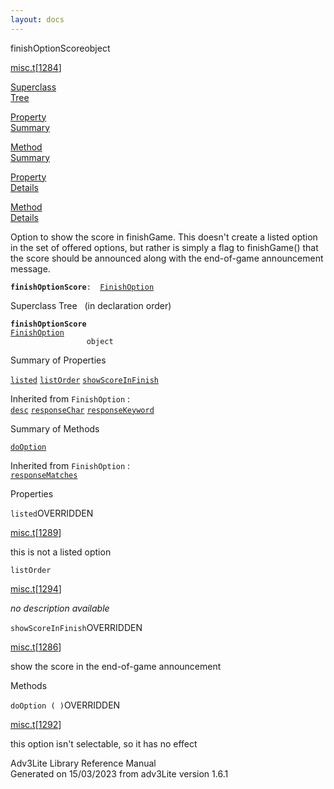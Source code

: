 ```yaml
---
layout: docs
---
```

<span class="title">finishOptionScore</span><span class="type">object</span>

[misc.t](../file/misc.t.html)\[[1284](../source/misc.t.html#1284)\]

[Superclass  
Tree](#_SuperClassTree_)

[Property  
Summary](#_PropSummary_)

[Method  
Summary](#_MethodSummary_)

[Property  
Details](#_Properties_)

[Method  
Details](#_Methods_)



Option to show the score in finishGame. This doesn't create a listed
option in the set of offered options, but rather is simply a flag to
finishGame() that the score should be announced along with the
end-of-game announcement message.

**`finishOptionScore`**` :   `[`FinishOption`](../object/FinishOption.html)



<span id="_SuperClassTree_"></span>



<span class="hdln">Superclass Tree</span>   (in declaration order)



**`finishOptionScore`**  
[`FinishOption`](../object/FinishOption.html)  
`                 object`  
<span id="_PropSummary_"></span>



<span class="hdln">Summary of Properties</span>  



[`listed`](#listed) [`listOrder`](#listOrder) [`showScoreInFinish`](#showScoreInFinish)

Inherited from `FinishOption` :  
[`desc`](../object/FinishOption.html#desc) [`responseChar`](../object/FinishOption.html#responseChar) [`responseKeyword`](../object/FinishOption.html#responseKeyword)

<span id="_MethodSummary_"></span>



<span class="hdln">Summary of Methods</span>  



[`doOption`](#doOption)

Inherited from `FinishOption` :  
[`responseMatches`](../object/FinishOption.html#responseMatches)

<span id="_Properties_"></span>



<span class="hdln">Properties</span>  



<span id="listed"></span>

`listed`<span class="rem">OVERRIDDEN</span>

[misc.t](../file/misc.t.html)\[[1289](../source/misc.t.html#1289)\]



this is not a listed option



<span id="listOrder"></span>

`listOrder`

[misc.t](../file/misc.t.html)\[[1294](../source/misc.t.html#1294)\]



*no description available*



<span id="showScoreInFinish"></span>

`showScoreInFinish`<span class="rem">OVERRIDDEN</span>

[misc.t](../file/misc.t.html)\[[1286](../source/misc.t.html#1286)\]



show the score in the end-of-game announcement



<span id="_Methods_"></span>



<span class="hdln">Methods</span>  



<span id="doOption"></span>

`doOption ( )`<span class="rem">OVERRIDDEN</span>

[misc.t](../file/misc.t.html)\[[1292](../source/misc.t.html#1292)\]



this option isn't selectable, so it has no effect





Adv3Lite Library Reference Manual  
Generated on 15/03/2023 from adv3Lite version 1.6.1


